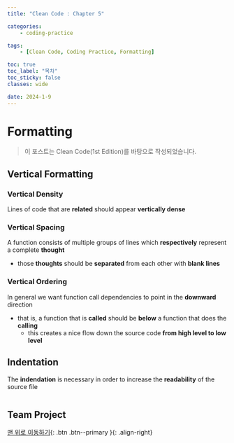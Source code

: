 ```yaml
---
title: "Clean Code : Chapter 5"

categories:
    - coding-practice

tags:
    - [Clean Code, Coding Practice, Formatting]

toc: true
toc_label: "목차"
toc_sticky: false
classes: wide

date: 2024-1-9
---
```


# Formatting	

> 이 포스트는 Clean Code(1st Edition)를 바탕으로 작성되었습니다.

## Vertical Formatting

### Vertical Density
Lines of code that are **related** should appear **vertically dense**

### Vertical Spacing
A function consists of multiple groups of lines which **respectively** represent a complete **thought**
- those **thoughts** should be **separated** from each other with **blank lines** 

### Vertical Ordering
In general we want function call dependencies to point in the **downward** direction
- that is, a function that is **called** should be **below** a function that does the **calling**
    * this creates a nice flow down the source code **from high level to low level**


## Indentation
The **indendation** is necessary in order to increase the **readability** of the source file
```c++

```


## Team Project



[맨 위로 이동하기](#){: .btn .btn--primary }{: .align-right}